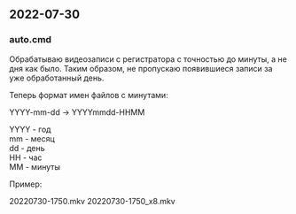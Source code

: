 ## 2022-07-30

### auto.cmd
Обрабатываю видеозаписи с регистратора с точностью до минуты, а не дня как было.
Таким образом, не пропускаю появившиеся записи за уже обработанный день.

Теперь формат имен файлов с минутами:

YYYY-mm-dd -> YYYYmmdd-HHMM

YYYY - год  
mm - месяц  
dd - день  
HH - час  
MM - минуты

Пример:

20220730-1750.mkv
20220730-1750_x8.mkv
